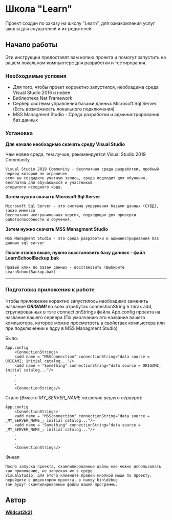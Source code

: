 # Школа "Learn"

Проект создан по заказу на школу "Learn", для ознакомления услуг школы для слушателей и их родителей.

## Начало работы

Эти инструкции предоставят вам копию проекта и помогут запустить на вашем локальном компьютере для разработки и тестирования.

### Необходимые условия

* Для того, чтобы проект корректно запустился, необхадима среда Visual Studio 2016 и новее
* Библиотека Net Framework
* Cервер системы управления базами данных Microsoft Sql Server. (Есть возможность локального подключения)
* MSS Managment Studio - Среда разработки и администрирования баз данных

### Установка

**Для начало необхадимо скачать среду Visual Studio**

Чем новее среда, тем лучше, рекомендуется Visual Studio 2019 Community.

	Visual Studio 2019 Community - бесплатная среда разработки, пробный период которой не ограничен
	если вы создадите учетную запись, среда подходит для обучения, бесплатна для обучающихся и участников
	открытого исходного кода.


**Затем нужно скачать Microsoft Sql Server**

	Microsoft Sql Server - это система управления базами данных (СУБД), также имеется
	бесплатная неограниченная версия, подходящая для проверки работоспособности и обучения.

**Затем нужно скачать MSS Managment Studio**

	MSS Managment Studio - это среда разработки и администрирования баз данных sql server

**После этапов выше, нужно восстановить базу данных - файл LearnSchoolBackup.bak**

	Правый клик по базам данных - восстановить (Выбирите LearnSchoolBackup.bak)


---

### Подготовка приложения к работе

Чтобы приложение коректно запустилось необхадимо заменить название ***ORIGAMI*** во всех атрибутах connectionString в тэгах add, сгрупированных в тэге connectionStrings файла App.config проекта на название вашего сервера (По умолчанию это название вашего компьютера, которое можно просмотреть в свойствах компьютера или при подключении к ядру в MSS Managment Studio)

Было:

```
App.config
    <ConnectionStrings>
    <add name = "MSSconnection" connectionString="data source = ORIGAMI; initial catalog..."/>
    <add name = "Something" connectionString="data source = ORIGAMI; initial catalog..."/>
    .
    .
    .
    <ConnectionStrings/>
```

Стало (*Вместо _MY_SERVER_NAME_ название вешего сервера*):

```
App.config
    <ConnectionStrings>
    <add name = "MSSconnection" connectionString="data source = _MY_SERVER_NAME_; initial catalog..."/>
    <add name = "Something" connectionString="data source = _MY_SERVER_NAME_; initial catalog..."/>
    .
    .
    .
    <ConnectionStrings/>
```

Финал

	После запуска проекта, скампилированные файлы exe можно использовать как приложение, не запуская их в среде
	VisualStudio, для этого клиените правой кнопкой мыши по проекту, перейдите в директорию проекта, в папку bin\debug
	там будут скампилированные файлы вашей программы.


## Автор

[**Wildcat2k21**](https://github.com/Wildcat2k21)
